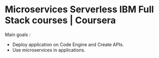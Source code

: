 # Microservices Serverless IBM Full Stack courses | Coursera

Main goals :

- Deploy application on Code Engine and Create APIs.
- Use microservices in applications.
